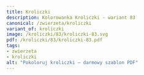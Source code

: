 ```yaml
---
title: Kroliczki
description: Kolorowanka Kroliczki - wariant 83
canonical: /zwierzeta/kroliczki
variant_of: kroliczki
image: /kroliczki/83/kroliczki-83.svg
pdf: /kroliczki/83/kroliczki-83.pdf
tags:
- zwierzeta
- kroliczki
alt: "Pokoloruj kroliczki – darmowy szablon PDF"
---
```

